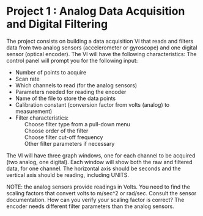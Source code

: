 Project 1 : Analog Data Acquisition and Digital Filtering
=========================================================


The project consists on building a data acquisition VI that reads and filters data from two analog sensors (accelerometer or gyroscope) and one digital sensor (optical encoder). The VI will have the following characteristics: The control panel will prompt you for the following input:

- Number of points to acquire
- Scan rate
- Which channels to read (for the analog sensors)
- Parameters needed for reading the encoder
- Name of the file to store the data points
- Calibration constant (conversion factor from volts (analog) to measurement)
- Filter characteristics:<br/> &nbsp; &nbsp; &nbsp; 
    Choose filter type from a pull-down menu<br/> &nbsp; &nbsp; &nbsp; 
    Choose order of the filter<br/> &nbsp; &nbsp; &nbsp; 
    Choose filter cut-off frequency<br/>  &nbsp; &nbsp; &nbsp; 
    Other filter parameters if necessary

The  VI  will  have  three  graph  windows,  one  for  each  channel  to  be  acquired  (two  analog,  one digital). Each window will show both the raw and filtered data, for one channel. The horizontal axis should be seconds and the vertical axis should be reading, including UNITS.

NOTE:  the  analog  sensors  provide  readings  in  Volts.  You  need  to  find  the  scaling  factors  that convert  volts  to  m/sec^2  or  rad/sec.  Consult  the  sensor  documentation.  How  can  you  verify your  scaling  factor  is  correct?    The  encoder  needs  different  filter  parameters  than  the  analog sensors.
